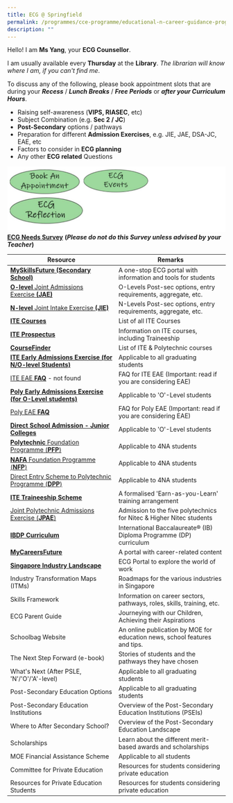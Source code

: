 ```yaml
---
title: ECG @ Springfield
permalink: /programmes/cce-programme/educational-n-career-guidance-programme/ecg-at-springfield
description: ""
---
```

Hello! I am **Ms Yang**, your **ECG Counsellor**.  
  
I am usually available every **Thursday** at the **Library**. _The librarian will know where I am, if you can't find me_.  
  
To discuss any of the following, please book appointment slots that are during your **_Recess_** / **_Lunch Breaks_** / **_Free Periods_** or **_after your Curriculum Hours_**.  

*   Raising self-awareness (**VIPS, RIASEC**, etc)
*   Subject Combination (e.g. **Sec 2 / JC**)
*   **Post-Secondary** options / pathways
*   Preparation for different **Admission Exercises**, e.g. JIE, JAE, DSA-JC, EAE, etc
*   Factors to consider in **ECG planning**
*   Any other **ECG related** Questions

![](/images/ecg%20@springfield.jpg)
[**ECG Needs Survey**](https://docs.google.com/forms/d/e/1FAIpQLSdR3xtwgHESjd4JxfKUws0ol-e9zAc9p8Vuhgh4VuRya25BrA/viewform) **(_Please do not do this Survey unless advised by your Teacher_)**

| Resource 	| Remarks 	|
|---	|---	|
| [**MySkillsFuture (Secondary School)**](https://go.gov.sg/mysfsec) 	| A one-stop ECG portal with information and tools for students 	|
| [**O-level** Joint Admissions Exercise **(JAE)**](https://www.moe.gov.sg/2022jaebooklet) 	| O-Levels Post-sec options, entry requirements, aggregate, etc. 	|
| [**N-level** Joint Intake Exercise **(JIE)**](https://www.ite.edu.sg/docs/default-source/admissions-docs/full-time/publications/admission-booklet/gce-n-admission-booklet-2022.pdf)	| N-Levels Post-sec options, entry requirements, aggregate, etc. 	|
| **[ITE Courses](https://www.ite.edu.sg/courses/full-time-courses)** 	| List of all ITE Courses 	|
| [**ITE Prospectus**](https://www.ite.edu.sg/docs/default-source/admissions-docs/full-time/publications/prospectus/ite-2022-prospectus-full-time-education-and-traineeship.pdf) 	| Information on ITE courses, including Traineeship 	|
| **[CourseFinder](https://go.gov.sg/coursefinder)** 	| List of ITE & Polytechnic courses 	|
| [**ITE Early Admissions Exercise (for N/O-level Students)**](https://go.gov.sg/applyeae) 	| Applicable to all graduating students 	|
| [ITE EAE **FAQ**](https://www.ifaq.gov.sg/ite/apps/fcd_faqmain.aspx?qst=hRhkP9BzcBImsx2TBbssMsxu7lqt6UJK70a1wAEVmyd6TMMO%2FBncmMSO%2FXGjLrdh0l0ZXdurjVz2upKIaHJNKIjAg8lmJAPOVT6KB6zyGknpO2txXgtTdWzBSGT96JZ704rJ%2BBAWc3%2BStv9yIr0eAmyYWW41BLMAdoZFTgGJ5YCcChga6lF42cjpORjAWHJngffVbdP23DDC3vUlgHcktw0X2RwEfEUDYl%2BgW2GUOz4%3D) - not found	| FAQ for ITE EAE (Important: read if you are considering EAE) 	|
| [**Poly Early Admissions Exercise (for O-Level students)**](https://go.gov.sg/polyeae) 	| Applicable to 'O'-Level students 	|
| [Poly EAE **FAQ**](https://eae.polytechnic.edu.sg/eaeStudIns/menu.jsp?type=FAQs)	| FAQ for Poly EAE (Important: read if you are considering EAE) 	|
| [**Direct School Admission - Junior Colleges**](https://go.gov.sg/applyjcdsa) 	| Applicable to 'O'-Level students 	|
| [**Polytechnic** Foundation Programme (**PFP**)](https://go.gov.sg/pfp) 	| Applicable to 4NA students 	|
| [**NAFA** Foundation Programme (**NFP**)](https://go.gov.sg/applynafafp) 	| Applicable to 4NA students 	|
| [Direct Entry Scheme to Polytechnic Programme (**DPP**)](https://go.gov.sg/dpp) 	| Applicable to 4NA students 	|
| [**ITE Traineeship Scheme**](https://www.ite.edu.sg/admissions/traineeship) 	| A formalised 'Earn-as-you-Learn' training arrangement 	|
| [Joint Polytechnic Admissions Exercise (**JPAE**)](https://jpae.polytechnic.edu.sg/) 	| Admission to the five polytechnics for Nitec & Higher Nitec students 	|
| [**IBDP Curriculum**](https://www.ibo.org/programmes/diploma-programme/curriculum/) 	| International Baccalaureate® (IB) Diploma Programme (DP) curriculum 	|
| [**MyCareersFuture**](https://go.gov.sg/careersfuture) 	| A portal with career-related content 	|
| [**Singapore Industry Landscape**](https://go.gov.sg/industrylandscape-sec) 	| ECG Portal to explore the world of work 	|
| Industry Transformation Maps (ITMs) 	| Roadmaps for the various industries in Singapore 	|
| Skills Framework 	| Information on career sectors, pathways, roles, skills, training, etc. 	|
| ECG Parent Guide 	| Journeying with our Children, Achieving their Aspirations 	|
| Schoolbag Website 	| An online publication by MOE for education news, school features and tips. 	|
| The Next Step Forward (e-book) 	| Stories of students and the pathways they have chosen 	|
| What's Next (After PSLE, 'N'/'O'/'A'-level) 	| Applicable to all graduating students 	|
| Post-Secondary Education Options 	| Applicable to all graduating students 	|
| Post-Secondary Education Institutions 	| Overview of the Post-Secondary Education Institutions (PSEIs) 	|
| Where to After Secondary School? 	| Overview of the Post-Secondary Education Landscape 	|
| Scholarships 	| Learn about the different merit-based awards and scholarships 	|
| MOE Financial Assistance Scheme 	| Applicable to all students 	|
| Committee for Private Education 	| Resources for students considering private education 	|
| Resources for Private Education Students 	| Resources for students considering private education 	|